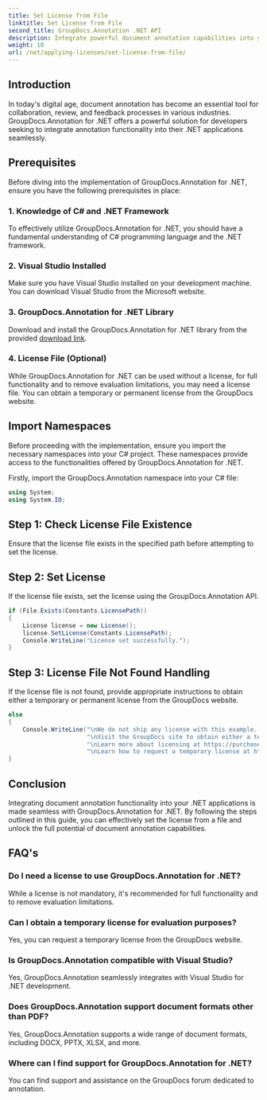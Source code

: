 ```yaml
---
title: Set License from File
linktitle: Set License from File
second_title: GroupDocs.Annotation .NET API
description: Integrate powerful document annotation capabilities into your .NET applications seamlessly with GroupDocs.Annotation for .NET.
weight: 10
url: /net/applying-licenses/set-license-from-file/
---
```

## Introduction
In today's digital age, document annotation has become an essential tool for collaboration, review, and feedback processes in various industries. GroupDocs.Annotation for .NET offers a powerful solution for developers seeking to integrate annotation functionality into their .NET applications seamlessly.
## Prerequisites
Before diving into the implementation of GroupDocs.Annotation for .NET, ensure you have the following prerequisites in place:
### 1. Knowledge of C# and .NET Framework
To effectively utilize GroupDocs.Annotation for .NET, you should have a fundamental understanding of C# programming language and the .NET framework.
### 2. Visual Studio Installed
Make sure you have Visual Studio installed on your development machine. You can download Visual Studio from the Microsoft website.
### 3. GroupDocs.Annotation for .NET Library
Download and install the GroupDocs.Annotation for .NET library from the provided [download link](https://releases.groupdocs.com/annotation/net/).
### 4. License File (Optional)
While GroupDocs.Annotation for .NET can be used without a license, for full functionality and to remove evaluation limitations, you may need a license file. You can obtain a temporary or permanent license from the GroupDocs website.

## Import Namespaces
Before proceeding with the implementation, ensure you import the necessary namespaces into your C# project. These namespaces provide access to the functionalities offered by GroupDocs.Annotation for .NET.

Firstly, import the GroupDocs.Annotation namespace into your C# file:
```csharp
using System;
using System.IO;
```
## Step 1: Check License File Existence
Ensure that the license file exists in the specified path before attempting to set the license.
## Step 2: Set License
If the license file exists, set the license using the GroupDocs.Annotation API.
```csharp
if (File.Exists(Constants.LicensePath))
{
    License license = new License();
    license.SetLicense(Constants.LicensePath);
    Console.WriteLine("License set successfully.");
}
```
## Step 3: License File Not Found Handling
If the license file is not found, provide appropriate instructions to obtain either a temporary or permanent license from the GroupDocs website.
```csharp
else
{
    Console.WriteLine("\nWe do not ship any license with this example. " +
                      "\nVisit the GroupDocs site to obtain either a temporary or permanent license. " +
                      "\nLearn more about licensing at https://purchase.groupdocs.com/faqs/licensing. " +
                      "\nLearn how to request a temporary license at https://purchase.groupdocs.com/temporary-license.");
}
```

## Conclusion
Integrating document annotation functionality into your .NET applications is made seamless with GroupDocs.Annotation for .NET. By following the steps outlined in this guide, you can effectively set the license from a file and unlock the full potential of document annotation capabilities.
## FAQ's
### Do I need a license to use GroupDocs.Annotation for .NET?
While a license is not mandatory, it's recommended for full functionality and to remove evaluation limitations.
### Can I obtain a temporary license for evaluation purposes?
Yes, you can request a temporary license from the GroupDocs website.
### Is GroupDocs.Annotation compatible with Visual Studio?
Yes, GroupDocs.Annotation seamlessly integrates with Visual Studio for .NET development.
### Does GroupDocs.Annotation support document formats other than PDF?
Yes, GroupDocs.Annotation supports a wide range of document formats, including DOCX, PPTX, XLSX, and more.
### Where can I find support for GroupDocs.Annotation for .NET?
You can find support and assistance on the GroupDocs forum dedicated to annotation.
